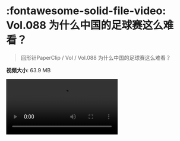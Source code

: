 # :fontawesome-solid-file-video: Vol.088 为什么中国的足球赛这么难看？

> 回形针PaperClip / Vol / Vol.088 为什么中国的足球赛这么难看？

**视频大小**: 63.9 MB

<div class="video"><video src="https://file.hsyhx.top/archive/PaperClip/Vol/088.mp4" controls preload>🤔 您的浏览器不支持 video 标签</video></div>